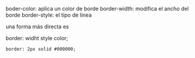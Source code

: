 boder-color: aplica un color de borde
border-width: modifica el ancho del borde
border-style: el tipo de linea

una forma más directa es 

border: widht style color;

`border: 2px solid #000000;`

